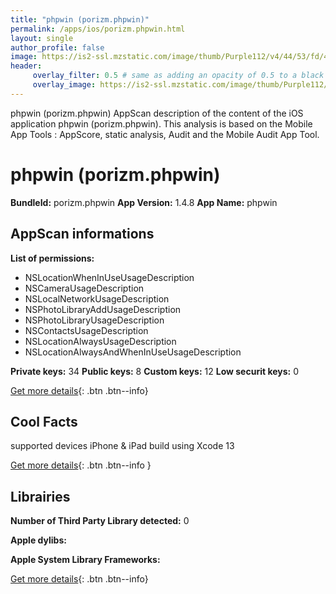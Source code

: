 ```yaml
---
title: "phpwin (porizm.phpwin)"
permalink: /apps/ios/porizm.phpwin.html
layout: single
author_profile: false
image: https://is2-ssl.mzstatic.com/image/thumb/Purple112/v4/44/53/fd/4453fde8-77d4-2290-bbc8-aa78329b550d/AppIcon-1x_U007emarketing-0-7-0-85-220.png/512x512bb.jpg
header: 
     overlay_filter: 0.5 # same as adding an opacity of 0.5 to a black background
     overlay_image: https://is2-ssl.mzstatic.com/image/thumb/Purple112/v4/44/53/fd/4453fde8-77d4-2290-bbc8-aa78329b550d/AppIcon-1x_U007emarketing-0-7-0-85-220.png/512x512bb.jpg
---
```

phpwin (porizm.phpwin) AppScan description of the content of the iOS application phpwin (porizm.phpwin). This analysis is based on the Mobile App Tools : AppScore, static analysis, Audit and the Mobile Audit App Tool.

# phpwin (porizm.phpwin)

**BundleId:** porizm.phpwin
**App Version:** 1.4.8
**App Name:** phpwin


## AppScan informations 

**List of permissions:** 
- NSLocationWhenInUseUsageDescription
- NSCameraUsageDescription
- NSLocalNetworkUsageDescription
- NSPhotoLibraryAddUsageDescription
- NSPhotoLibraryUsageDescription
- NSContactsUsageDescription
- NSLocationAlwaysUsageDescription
- NSLocationAlwaysAndWhenInUseUsageDescription
  
  
**Private keys:** 34
**Public keys:** 8
**Custom keys:** 12
**Low securit keys:** 0
  
[Get more details](/pricing.html){: .btn .btn--info}

## Cool Facts

supported devices iPhone & iPad
build using Xcode 13
  
[Get more details](/pricing.html){: .btn .btn--info }

## Librairies 
**Number of Third Party Library detected:** 0


**Apple dylibs:**


**Apple System Library Frameworks:**


  
[Get more details](/pricing.html){: .btn .btn--info}

